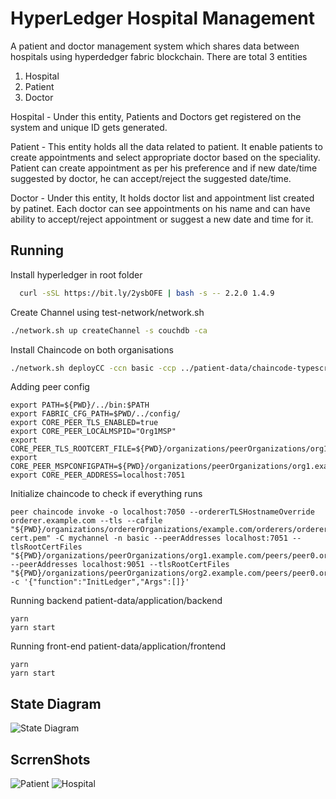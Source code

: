 
# HyperLedger Hospital Management 
A patient and doctor management system which shares data between hospitals using hyperdedger fabric blockchain. There are total 3 entities 
1. Hospital
2. Patient
3. Doctor

Hospital - Under this entity, Patients and Doctors get registered on the system and unique ID gets generated. 

Patient - This entity holds all the data related to patient. It enable patients to create appointments and select appropriate doctor based on the speciality. Patient can create appointment as per his preference and if new date/time suggested by doctor, he can accept/reject the suggested date/time.

Doctor - Under this entity, It holds doctor list and appointment list created by patinet. Each doctor can see appointments on his name and can have ability to accept/reject appointment or suggest a new date and time for it.






## Running


Install hyperledger in root folder
```bash
  curl -sSL https://bit.ly/2ysbOFE | bash -s -- 2.2.0 1.4.9
```

Create Channel using test-network/network.sh

```bash
./network.sh up createChannel -s couchdb -ca
```

Install Chaincode on both organisations

```bash
./network.sh deployCC -ccn basic -ccp ../patient-data/chaincode-typescript/ -ccl typescript
```

Adding peer config
```
export PATH=${PWD}/../bin:$PATH
export FABRIC_CFG_PATH=$PWD/../config/
export CORE_PEER_TLS_ENABLED=true
export CORE_PEER_LOCALMSPID="Org1MSP"
export CORE_PEER_TLS_ROOTCERT_FILE=${PWD}/organizations/peerOrganizations/org1.example.com/peers/peer0.org1.example.com/tls/ca.crt
export CORE_PEER_MSPCONFIGPATH=${PWD}/organizations/peerOrganizations/org1.example.com/users/Admin@org1.example.com/msp
export CORE_PEER_ADDRESS=localhost:7051
```

Initialize chaincode to check if everything runs

```
peer chaincode invoke -o localhost:7050 --ordererTLSHostnameOverride orderer.example.com --tls --cafile "${PWD}/organizations/ordererOrganizations/example.com/orderers/orderer.example.com/msp/tlscacerts/tlsca.example.com-cert.pem" -C mychannel -n basic --peerAddresses localhost:7051 --tlsRootCertFiles "${PWD}/organizations/peerOrganizations/org1.example.com/peers/peer0.org1.example.com/tls/ca.crt" --peerAddresses localhost:9051 --tlsRootCertFiles "${PWD}/organizations/peerOrganizations/org2.example.com/peers/peer0.org2.example.com/tls/ca.crt" -c '{"function":"InitLedger","Args":[]}'
```

Running backend patient-data/application/backend
```
yarn
yarn start
```

Running front-end patient-data/application/frontend
```
yarn 
yarn start
```


## State Diagram

![State Diagram](https://raw.githubusercontent.com/vinaysingh8866/HyperLedgerMedicalData/main/State%20Diagram.jpg)


## ScrrenShots

![Patient ](https://raw.githubusercontent.com/vinaysingh8866/HyperLedgerMedicalData/main/PatientScreen.png)
![Hospital ](https://raw.githubusercontent.com/vinaysingh8866/HyperLedgerMedicalData/main/HospitalScreen.png)


